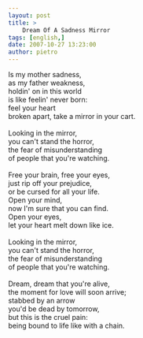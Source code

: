 ```yaml
---
layout: post
title: >
    Dream Of A Sadness Mirror
tags: [english,]
date: 2007-10-27 13:23:00
author: pietro
---
```

Is my mother sadness,<br/>as my father weakness,<br/>holdin' on in this world<br/>is like feelin' never born:<br/>feel your heart<br/>broken apart,  take a mirror in your cart.<br/><br/>Looking in the mirror,<br/>you can't stand the horror,<br/>the fear of misunderstanding<br/>of people that you're watching.<br/><br/>Free your brain, free your eyes,<br/>just rip off your prejudice,<br/>or be cursed for all your life.<br/>Open your mind,<br/>now I'm sure that you can find.<br/>Open your eyes,<br/>let your heart melt down like ice.<br/><br/>Looking in the mirror,<br/>you can't stand the horror,<br/>the fear of misunderstanding<br/>of people that you're watching.<br/><br/>Dream, dream that you're alive,<br/>the moment for love will soon arrive;<br/>stabbed by an arrow<br/>you'd be dead by tomorrow,<br/>but this is the cruel pain:<br/>being bound to life like with a chain.
